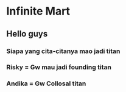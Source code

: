 # Infinite Mart

## Hello guys
### Siapa yang cita-citanya mao jadi titan
### Risky = Gw mau jadi founding titan
### Andika = Gw Collosal titan
